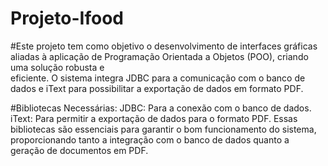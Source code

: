 # Projeto-Ifood

#Este projeto tem como objetivo o desenvolvimento de interfaces gráficas aliadas à aplicação de Programação Orientada a Objetos (POO), criando uma solução robusta e     
 eficiente. O sistema integra JDBC para a comunicação com o banco de dados e iText para possibilitar a exportação de dados em formato PDF.

#Bibliotecas Necessárias:
 JDBC: Para a conexão com o banco de dados.
 iText: Para permitir a exportação de dados para o formato PDF.
 Essas bibliotecas são essenciais para garantir o bom funcionamento do sistema, proporcionando tanto a integração com o banco de dados quanto a geração de documentos em PDF.
